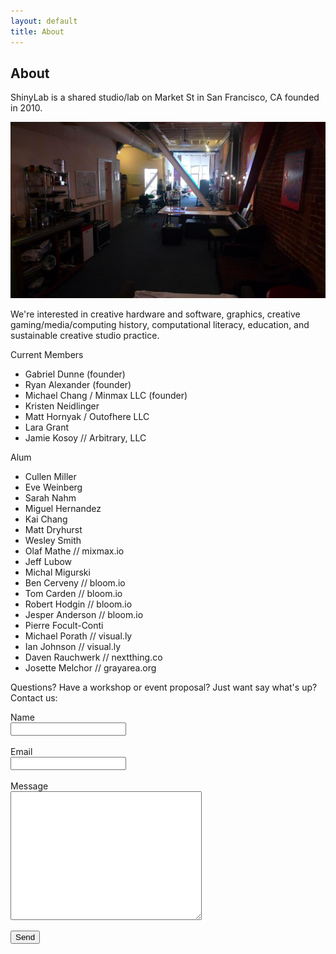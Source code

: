 ```yaml
---
layout: default
title: About
---
```


## About

ShinyLab is a shared studio/lab on Market St in San Francisco, CA founded in 2010.

![](media/shinylab1.png)

We're interested in creative hardware and software, graphics, creative gaming/media/computing history, computational literacy, education, and sustainable creative studio practice.

Current Members

  - Gabriel Dunne (founder)
  - Ryan Alexander (founder)
  - Michael Chang / Minmax LLC (founder)
  - Kristen Neidlinger  
  - Matt Hornyak / Outofhere LLC 
  - Lara Grant
  - Jamie Kosoy // Arbitrary, LLC

Alum

  - Cullen Miller  
  - Eve Weinberg      
  - Sarah Nahm
  - Miguel Hernandez
  - Kai Chang
  - Matt Dryhurst
  - Wesley Smith
  - Olaf Mathe // mixmax.io
  - Jeff Lubow
  - Michal Migurski
  - Ben Cerveny // bloom.io
  - Tom Carden // bloom.io
  - Robert Hodgin // bloom.io
  - Jesper Anderson // bloom.io  
  - Pierre Focult-Conti
  - Michael Porath // visual.ly
  - Ian Johnson // visual.ly
  - Daven Rauchwerk // nextthing.co
  - Josette Melchor // grayarea.org

Questions? Have a workshop or event proposal? Just want say what's up? Contact us:

<form action="https://getsimpleform.com/messages?form_api_token=20ef1a16b2286aed9cd04bf4089ccfc1" method="post">
  <!-- the redirect_to is optional, the form will redirect to the referrer on submission -->
  <input type='hidden' name='redirect_to' value='/about-submitted.html' />
  <!-- all your input fields here.... -->

  Name<br /><input name='name' type='text' /><br /><br />
  Email<br /><input name='email' type='text' /><br /><br />
  Message<br /><textarea name="message" style="width:300px;height:200px;"></textarea><br />

  <input type='submit' value='Send' />

  <br /><br /><br />

</form>
